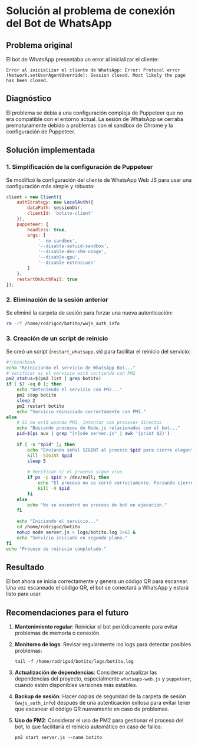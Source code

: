 # Solución al problema de conexión del Bot de WhatsApp

## Problema original
El bot de WhatsApp presentaba un error al inicializar el cliente:
```
Error al inicializar el cliente de WhatsApp: Error: Protocol error (Network.setUserAgentOverride): Session closed. Most likely the page has been closed.
```

## Diagnóstico
El problema se debía a una configuración compleja de Puppeteer que no era compatible con el entorno actual. La sesión de WhatsApp se cerraba prematuramente debido a problemas con el sandbox de Chrome y la configuración de Puppeteer.

## Solución implementada

### 1. Simplificación de la configuración de Puppeteer
Se modificó la configuración del cliente de WhatsApp Web JS para usar una configuración más simple y robusta:

```javascript
client = new Client({
    authStrategy: new LocalAuth({
        dataPath: sessionDir,
        clientId: 'botito-client'
    }),
    puppeteer: {
        headless: true,
        args: [
            '--no-sandbox',
            '--disable-setuid-sandbox',
            '--disable-dev-shm-usage',
            '--disable-gpu',
            '--disable-extensions'
        ]
    },
    restartOnAuthFail: true
});
```

### 2. Eliminación de la sesión anterior
Se eliminó la carpeta de sesión para forzar una nueva autenticación:
```bash
rm -rf /home/rodrigod/botito/wwjs_auth_info
```

### 3. Creación de un script de reinicio
Se creó un script (`restart_whatsapp.sh`) para facilitar el reinicio del servicio:
```bash
#!/bin/bash
echo "Reiniciando el servicio de WhatsApp Bot..."
# Verificar si el servicio está corriendo con PM2
pm2_status=$(pm2 list | grep botito)
if [ $? -eq 0 ]; then
    echo "Deteniendo el servicio con PM2..."
    pm2 stop botito
    sleep 2
    pm2 restart botito
    echo "Servicio reiniciado correctamente con PM2."
else
    # Si no está usando PM2, intentar con procesos directos
    echo "Buscando procesos de Node.js relacionados con el bot..."
    pid=$(ps aux | grep "[n]ode server.js" | awk '{print $2}')
    
    if [ -n "$pid" ]; then
        echo "Enviando señal SIGINT al proceso $pid para cierre elegante..."
        kill -SIGINT $pid
        sleep 5
        
        # Verificar si el proceso sigue vivo
        if ps -p $pid > /dev/null; then
            echo "El proceso no se cerró correctamente. Forzando cierre..."
            kill -9 $pid
        fi
    else
        echo "No se encontró un proceso de bot en ejecución."
    fi
    
    echo "Iniciando el servicio..."
    cd /home/rodrigod/botito
    nohup node server.js > logs/botito.log 2>&1 &
    echo "Servicio iniciado en segundo plano."
fi
echo "Proceso de reinicio completado."
```

## Resultado
El bot ahora se inicia correctamente y genera un código QR para escanear. Una vez escaneado el código QR, el bot se conectará a WhatsApp y estará listo para usar.

## Recomendaciones para el futuro

1. **Mantenimiento regular**: Reiniciar el bot periódicamente para evitar problemas de memoria o conexión.

2. **Monitoreo de logs**: Revisar regularmente los logs para detectar posibles problemas:
   ```
   tail -f /home/rodrigod/botito/logs/botito.log
   ```

3. **Actualización de dependencias**: Considerar actualizar las dependencias del proyecto, especialmente `whatsapp-web.js` y `puppeteer`, cuando estén disponibles versiones más estables.

4. **Backup de sesión**: Hacer copias de seguridad de la carpeta de sesión (`wwjs_auth_info`) después de una autenticación exitosa para evitar tener que escanear el código QR nuevamente en caso de problemas.

5. **Uso de PM2**: Considerar el uso de PM2 para gestionar el proceso del bot, lo que facilitaría el reinicio automático en caso de fallos:
   ```
   pm2 start server.js --name botito
   ``` 
